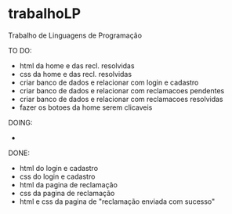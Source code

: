 # trabalhoLP
Trabalho de Linguagens de Programação

TO DO:

- html da home e das recl. resolvidas
- css da home e das recl. resolvidas
- criar banco de dados e relacionar com login e cadastro
- criar banco de dados e relacionar com reclamacoes pendentes
- criar banco de dados e relacionar com reclamacoes resolvidas
- fazer os botoes da home serem clicaveis

DOING:

- 

DONE:

- html do login e cadastro
- css do login e cadastro
- html da pagina de reclamação
- css da pagina de reclamação
- html e css da pagina de "reclamação enviada com sucesso"
